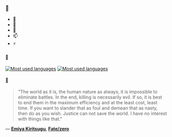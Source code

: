 ### 👋

- 🔭
- 🌱
- 💬
- 📫
- ⚡

#### 🧏

[![Most used languages](https://github-readme-stats-aynah.vercel.app/api/top-langs/?username=aynh&theme=solarized-dark&langs_count=6&layout=compact&hide_title=true)](https://github.com/anuraghazra/github-readme-stats#gh-dark-mode-only)
[![Most used languages](https://github-readme-stats-aynah.vercel.app/api/top-langs/?username=aynh&theme=solarized-light&langs_count=6&layout=compact&hide_title=true)](https://github.com/anuraghazra/github-readme-stats#gh-light-mode-only)

#### 💬

> "The world as it is, the human nature as always, it is impossible to eliminate battles. In the end, killing is necessarily evil. If so, it is best to end them in the maximum efficiency and at the least cost, least time. If you want to slander that as foul and demean that as nasty, then do as you wish. Justice can not save the world. I have no interest with things like that."

&mdash; [**Emiya Kiritsugu**](https://myanimelist.net/character.php?q=Emiya%20Kiritsugu&cat=character), [**Fate/zero**](https://myanimelist.net/search/all?q=Fate%2Fzero&cat=all)
